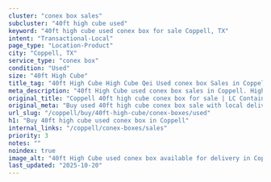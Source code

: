 ```yaml
---
cluster: "conex box sales"
subcluster: "40ft high cube used"
keyword: "40ft high cube used conex box for sale Coppell, TX"
intent: "Transactional-Local"
page_type: "Location-Product"
city: "Coppell, TX"
service_type: "conex box"
condition: "Used"
size: "40ft High Cube"
title_tag: "40ft High Cube High Cube Qei Used conex box Sales in Coppell | LC Container"
meta_description: "40ft High Cube used conex box sales in Coppell. High cube containers with extra height. Fast delivery, competitive pricing. Serving conex boxes area. Quote ID: I6J. Call (214) 524-4168 for your free quote today."
original_title: "Coppell 40ft high cube conex box for sale | LC Container"
original_meta: "Buy used 40ft high cube conex box sale with local delivery in Coppell, TX. LC Container — local Since 2003. Request a fast quote today."
url_slug: "/coppell/buy/40ft-high-cube/conex-boxes/used"
h1: "Buy 40ft high cube used conex box in Coppell"
internal_links: "/coppell/conex-boxes/sales"
priority: 3
notes: ""
noindex: true
image_alt: "40ft High Cube used conex box available for delivery in Coppell"
last_updated: "2025-10-20"
---
```


<!-- TODO: Add unique city/inventory copy, images, and internal links here. -->
